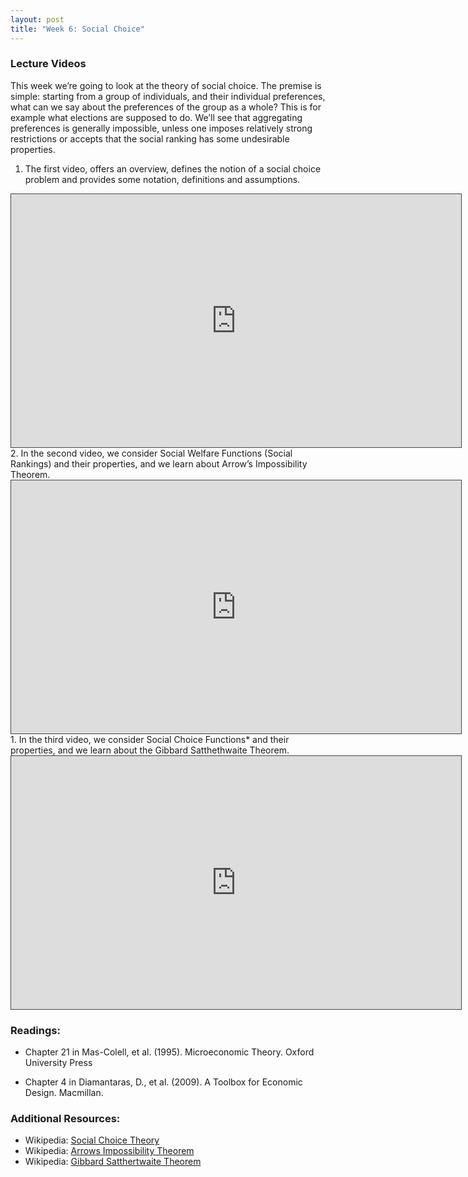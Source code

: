 ```yaml
---
layout: post
title: "Week 6: Social Choice"
---
```



### Lecture Videos

This week we’re going to look at the theory of social choice. The premise is simple: starting from a group of individuals, and their individual preferences, what can we say about the preferences of the group as a whole? This is for example what elections are supposed to do. We’ll see that aggregating preferences is generally impossible, unless one imposes relatively strong restrictions or accepts that the social ranking has some undesirable properties.  


1. The first video, offers an overview, defines the notion of a social choice problem and provides some notation, definitions and assumptions. 
<iframe src="https://york.cloud.panopto.eu/Panopto/Pages/Embed.aspx?id=109261a1-3908-45da-b975-acd00106c02c&autoplay=false&offerviewer=true&showtitle=false&showbrand=false&captions=false&interactivity=all" height="405" width="720" style="border: 1px solid #464646;" allowfullscreen allow="autoplay"></iframe>
2. In the second video, we consider Social Welfare Functions (Social Rankings) and their properties, and we learn about Arrow’s Impossibility Theorem.
<iframe src="https://york.cloud.panopto.eu/Panopto/Pages/Embed.aspx?id=0533d610-a5ec-4226-b75c-acd000f281dc&autoplay=false&offerviewer=true&showtitle=false&showbrand=false&captions=false&interactivity=all" height="405" width="720" style="border: 1px solid #464646;" allowfullscreen allow="autoplay"></iframe>
1. In the third video, we consider Social Choice Functions* and their properties, and we learn about the Gibbard Satthethwaite Theorem.
<iframe src="https://york.cloud.panopto.eu/Panopto/Pages/Embed.aspx?id=c9e91d84-f0cb-4976-94bf-acd000fedf8a&autoplay=false&offerviewer=true&showtitle=false&showbrand=false&captions=false&interactivity=all" height="405" width="720" style="border: 1px solid #464646;" allowfullscreen allow="autoplay"></iframe>


### Readings:
- Chapter 21 in Mas-Colell, et al. (1995). Microeconomic Theory. Oxford University Press

- Chapter 4 in Diamantaras, D., et al. (2009). A Toolbox for Economic Design. Macmillan.


### Additional Resources:
- Wikipedia: [Social Choice Theory](https://www.google.com/url?q=https://en.wikipedia.org/wiki/Social_choice_theory&sa=D&source=editors&ust=1641839001545158&usg=AOvVaw0p1d5nap1O62Hfxthtp9US)
- Wikipedia: [Arrows Impossibility Theorem](https://www.google.com/url?q=https://en.wikipedia.org/wiki/Arrow%2527s_impossibility_theorem&sa=D&source=editors&ust=1641839001545571&usg=AOvVaw2EJXGp1xKax66Aq4YFo5Br)
- Wikipedia: [Gibbard Satthertwaite Theorem](https://www.google.com/url?q=https://en.wikipedia.org/wiki/Gibbard%25E2%2580%2593Satterthwaite_theorem&sa=D&source=editors&ust=1641839001545975&usg=AOvVaw22kqFT5DwWvoH3imWWRtrl)

